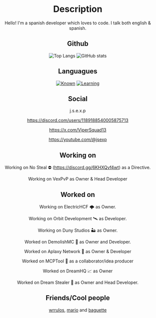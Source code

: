 <div align="center">

# Description

Hello! I'm a spanish developer which loves to code. I talk both english & spanish.

## Github
![Top Langs](https://github-readme-stats.vercel.app/api/top-langs/?username=hardcorefactions)
![GitHub stats](https://github-readme-stats.vercel.app/api?username=hardcorefactions&show_icons=true&theme=radical)

## Languagues

[![Known](https://skillicons.dev/icons?i=python,java,mysql,bash)](https://skillicons.dev)
[![Learning](https://skillicons.dev/icons?i=javascript)](https://skillicons.dev)

## Social

j.s.e.x.p<p>
https://discord.com/users/1189188540005875713<p>
https://x.com/ViperSquad13<p>
https://youtube.com/@jsexp<p>

## Working on
Working on No Steal ⛔ (https://discord.gg/6KHXQvf4wt) as a Directive.<p>
Working on VexPvP as Owner & Head Developer<p>

## Worked on
Working on ElectricHCF 🌩 as Owner.<p>
Working on Orbit Development 🛰️ as Developer.<p>
Working on Duny Studios 🏜️ as Owner.<p>
Worked on DemolishMC 🔨 as Owner and Developer.<p>
Worked on Aplaxy Network 🐍 as Owner & Developer<p>
Worked on MCPTool 🧨 as a collaborator/idea producer<p>
Worked on DreamHQ 📈 as Owner<p>
Worked on Dream Stealer 💭 as Owner and Head Developer.<p>

## Friends/Cool people
[wrrulos](https://github.com/wrrulos), [mario](https://github.com/PerroDev) and [baguette](https://github.com/ZenKun-04)
